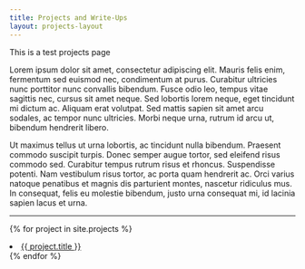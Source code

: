 ```yaml
---
title: Projects and Write-Ups
layout: projects-layout
---
```

This is a test projects page

Lorem ipsum dolor sit amet, consectetur adipiscing elit. Mauris felis enim, fermentum sed euismod nec, condimentum at purus. Curabitur ultricies nunc porttitor nunc convallis bibendum. Fusce odio leo, tempus vitae sagittis nec, cursus sit amet neque. Sed lobortis lorem neque, eget tincidunt mi dictum ac. Aliquam erat volutpat. Sed mattis sapien sit amet arcu sodales, ac tempor nunc ultricies. Morbi neque urna, rutrum id arcu ut, bibendum hendrerit libero.

Ut maximus tellus ut urna lobortis, ac tincidunt nulla bibendum. Praesent commodo suscipit turpis. Donec semper augue tortor, sed eleifend risus commodo sed. Curabitur tempus rutrum risus et rhoncus. Suspendisse potenti. Nam vestibulum risus tortor, ac porta quam hendrerit ac. Orci varius natoque penatibus et magnis dis parturient montes, nascetur ridiculus mus. In consequat, felis eu molestie bibendum, justo urna consequat mi, id lacinia sapien lacus et urna.

---

{% for project in site.projects %}
  <li class="list-container" >
    <a href="{{ project.url | relative_url }}" class="list-item" >{{ project.title }}</a>
  </li>
{% endfor %}